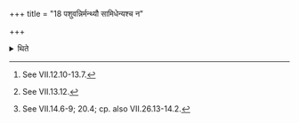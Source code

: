 +++
title = "18 पशुवन्निर्मन्थ्यौ सामिधेन्यश्च न"

+++

<details><summary>थिते</summary>

18. The two fires to be produced by churning[^1] and the SāmidhenĪ-verses[^2] should be as in an animal sacrifice. (There should be) nine fore-offerings and after-offerings[^3].  


[^1]: See VII.12.10-13.7.  

[^2]: See VII.13.12.  

[^3]: See VII.14.6-9; 20.4; cp. also VII.26.13-14.2.
</details>
